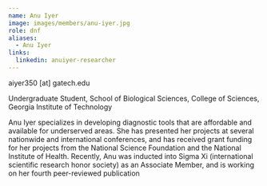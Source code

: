 ```yaml
---
name: Anu Iyer
image: images/members/anu-iyer.jpg
role: dnf
aliases:
  - Anu Iyer
links:
  linkedin: anuiyer-researcher 
---
```


aiyer350 [at] gatech.edu

Undergraduate Student, School of Biological Sciences, College of Sciences, Georgia Institute of Technology

Anu Iyer specializes in developing diagnostic tools that are affordable and available for underserved areas. She has presented her projects at several nationwide and international conferences, and has received grant funding for her projects from the National Science Foundation and the National Institute of Health. Recently, Anu was inducted into Sigma Xi (international scientific research honor society) as an Associate Member, and is working on her fourth peer-reviewed publication

